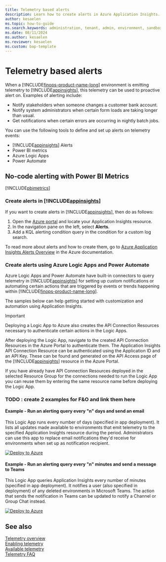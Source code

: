 ```yaml
---
title: Telemetry based alerts
description: Learn how to create alerts in Azure Application Insights.  
author: kesaelen
ms.topic: how-to-guide
ms.search.keywords: administration, tenant, admin, environment, sandbox, telemetry
ms.date: 08/11/2024
ms.author: kesaelen
ms.reviewer: kesaelen
ms.custom: bap-template
---
```


# Telemetry based alerts
When a [!INCLUDE[finops-product-name-long](includes/finops-product-name-long.md)] environment is emitting telemetry to [!INCLUDE[appinsights](includes/azure-appinsights-name.md)], this telemetry can be used to proactive alert on. Examples of alerting include:
- Notify stakeholders when someone changes a customer bank account.
- Notify system administrators when certain form loads are taking longer than usual.
- Get notifications when certain errors are occurring in nightly batch jobs.

You can use the following tools to define and set up alerts on telemetry events:

- [!INCLUDE[appinsights](includes/azure-appinsights-name.md)] Alerts
- Power BI metrics
- Azure Logic Apps
- Power Automate

## No-code alerting with Power BI Metrics

[!INCLUDE[pbimetrics](includes/include-telemetry-alerting-powerbi-metrics.md)]

### Create alerts in [!INCLUDE[appinsights](includes/azure-appinsights-name.md)]

If you want to create alerts in [!INCLUDE[appinsights](includes/azure-appinsights-name.md)], then do as follows:

1. Open the [Azure portal](https://portal.azure.com) and locate your Application Insights resource.
2. In the navigation pane on the left, select **Alerts**.
3. Add a KQL alerting condition query in the condition for a custom log search.

To read more about alerts and how to create them, go to [Azure Application Insights Alerts Overview](https://learn.microsoft.com/azure/azure-monitor/alerts/alerts-overview) in the Azure documentation. 

### Create alerts using Azure Logic Apps and Power Automate

Azure Logic Apps and Power Automate have built-in connectors to query telemetry in [!INCLUDE[appinsights](includes/azure-appinsights-name.md)] for setting up custom notifications or automating certain actions that are triggered by events or trends happening within [!INCLUDE[finops-product-name-long](includes/finops-product-name-long.md)].

The samples below can help getting started with customization and automation using Application Insights.

> [!IMPORTANT]
> Deploying a Logic App to Azure also creates the API Connection Resources necessary to authenticate certain actions in the Logic Apps.
>
> After deploying the Logic App, navigate to the created API Connection Resources in the Azure Portal to authenticate them. The Application Insights API Connection Resource can be authenticated using the Application ID and an API Key. These can be found and generated on the API Access page of the [!INCLUDE[appinsights](includes/azure-appinsights-name.md)] resource in the Azure Portal.
>
> If you have already have API Connection Resources deployed in the selected Resource Group for the connections needed to run the Logic App you can reuse them by entering the same resource name before deploying the Logic App.

### TODO : create 2 examples for F&O and link them here

#### Example - Run an alerting query every "n" days and send an email

This Logic App runs every number of days (specified in app deployment). It lists all updates made available to environments that emit telemetry to the specified Application Insights resource during the period. Administrators can use this app to replace email notifications they'd receive for environments when set up as notification recipient.

[![Deploy to Azure](https://aka.ms/deploytoazurebutton)](https://portal.azure.com/#create/Microsoft.Template/uri/https%3A%2F%2Fraw.githubusercontent.com%2Fmicrosoft%2FBCTech%2Fmaster%2Fsamples%2FAppInsights%2FAlerts%2FAvailableUpdatesNotification.json)

#### Example - Run an alerting query every "n" minutes and send a message to Teams

This Logic App queries Application Insights every number of minutes (specified in app deployment). It notifies a user (also specified in deployment) of any deleted environments in Microsoft Teams. The action that sends the notification in Teams can be updated to notify a Channel or Group Chat instead.

[![Deploy to Azure](https://aka.ms/deploytoazurebutton)](https://portal.azure.com/#create/Microsoft.Template/uri/https%3A%2F%2Fraw.githubusercontent.com%2Fmicrosoft%2FBCTech%2Fmaster%2Fsamples%2FAppInsights%2FAlerts%2FDeletedEnvironmentNotification.json)

## See also
[Telemetry overview](telemetry-overview.md)  
[Enabling telemetry](telemetry-enable-application-insights.md)  
[Available telemetry](telemetry-available-telemetry.md)  
[Telemetry FAQ](telemetry-faq.md)
